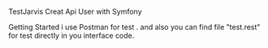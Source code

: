 TestJarvis
Creat Api User with Symfony 

Getting Started
i use Postman for test . and also you can find file "test.rest" for test directly in you interface code. 
